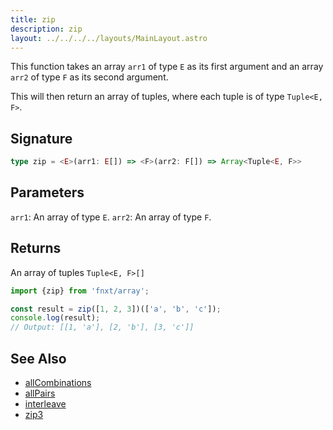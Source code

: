 ```yaml
---
title: zip
description: zip
layout: ../../../../layouts/MainLayout.astro
---
```

This function takes 
an array `arr1` of type `E` as its first argument 
and
an array `arr2` of type `F` as its second argument. 

This will then return an array of tuples, where each tuple is of type `Tuple<E, F>`.

## Signature

```ts
type zip = <E>(arr1: E[]) => <F>(arr2: F[]) => Array<Tuple<E, F>>
```

## Parameters

`arr1`: An array of type `E`.
`arr2`: An array of type `F`.

## Returns

An array of tuples `Tuple<E, F>[]`

```ts
import {zip} from 'fnxt/array';

const result = zip([1, 2, 3])(['a', 'b', 'c']);
console.log(result);
// Output: [[1, 'a'], [2, 'b'], [3, 'c']]
```

## See Also
- [allCombinations](./allCombinations)
- [allPairs](./allPairs)
- [interleave](./interleave)
- [zip3](./zip3)
